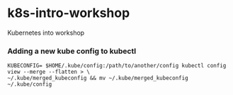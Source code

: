 # k8s-intro-workshop
Kubernetes into workshop

### Adding a new kube config to kubectl
```
KUBECONFIG= $HOME/.kube/config:/path/to/another/config kubectl config view --merge --flatten > \
~/.kube/merged_kubeconfig && mv ~/.kube/merged_kubeconfig ~/.kube/config
```